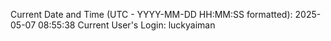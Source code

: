 Current Date and Time (UTC - YYYY-MM-DD HH:MM:SS formatted): 2025-05-07 08:55:38
Current User's Login: luckyaiman
